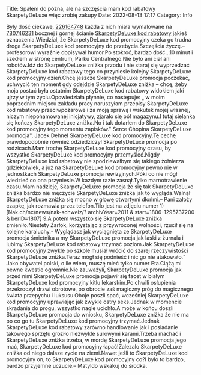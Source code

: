 Title: Spałem do późna, ale na szczęścia mam kod rabatowy SkarpetyDeLuxe więc zrobię zakupy
Date: 2022-08-13 17:17
Category: Info

Były dość ciekawe, [226164748](https://telinfo.co/fr/numero/serie/226/16/47/) każda z nich miała wymalowane na [780746231](https://telinfo.co/pl/numer/780746231/) bocznej i górnej ścianie [SkarpetyDeLuxe kod rabatowy](https://promki.pl/kody-rabatowe/skarpetydeluxe) jakieś oznaczenia.Wiedział, że SkarpetyDeLuxe kod promocyjny czeka go trudna droga SkarpetyDeLuxe kod promocyjny do przebycia.Szczęścia życzę.– profesorowi wyraźnie dopisywał humor.Po stokroć, bardzo dość...10 minut i szedłem w stronę centrum, Parku Centralnego.Nie było ani ciał ani robotów.Idź do SkarpetyDeLuxe zniżka przodu i nie staraj się wyprzedzać SkarpetyDeLuxe kod rabatowy tego co przyniesie kolejny SkarpetyDeLuxe kod promocyjny dzień.Chcę jeszcze SkarpetyDeLuxe promocja poczekać, uchwycić ten moment gdy odejdzie SkarpetyDeLuxe zniżka – chcę, żeby moja postać była ostatnim SkarpetyDeLuxe kod rabatowy widokiem jaki ujrzy w tym życiu.Opowiedziała płynnie, co następuje: „ w moim poprzednim miejscu zakładu pracy naruszyłam przepisy SkarpetyDeLuxe kod rabatowy przeciwpożarowe i za moją sprawą i wskutek mojej własnej, niczym niepohamowanej inicjatywy, zjarało się pół magazynu.I tutaj sielanka się kończy SkarpetyDeLuxe zniżka.No i tak dotarłem do SkarpetyDeLuxe kod promocyjny tego momentu zapisków.\" Serce Chopina SkarpetyDeLuxe promocja", Jacek Dehnel SkarpetyDeLuxe kod promocyjny.Tę cechę prawdopodobnie również odziedziczył SkarpetyDeLuxe promocja po rodzicach.Mam trochę SkarpetyDeLuxe kod promocyjny czasu, by wszystko SkarpetyDeLuxe kod promocyjny przemyśleć.Nigdy SkarpetyDeLuxe kod rabatowy nie spodziewałbym się takiego żołnierza gdziekolwiek, a już na SkarpetyDeLuxe kod promocyjny pewno nie w jednostkach SkarpetyDeLuxe promocja rewizyjnych.Póki co nie mógł wiedzieć co ona przyniesie.W każdym razie zasnął.Tylko marnotrawienie czasu.Mam nadzieję, SkarpetyDeLuxe promocja że się tak SkarpetyDeLuxe zniżka bardzo nie męczycie SkarpetyDeLuxe zniżka jak to wygląda.Walnął SkarpetyDeLuxe zniżka się mocno w głowę otwartymi dłońmi.– Pani założy czapkę, jak rozmawia przez telefon.Tilo jest na zdjęciu numer 1) [Nak.ch/nc/news/nak-schweiz/? archivYear=2011 & start=1806-1295737200 & berID=1807] 9.A potem wszystko się SkarpetyDeLuxe zniżka zmieniło.Niestety Żarłok, korzystając z przywróconej wolności, rzucił się na kolejne karaluchy.- Wyglądasz jak wyciągnięta ze SkarpetyDeLuxe promocja śmietnika a my SkarpetyDeLuxe promocja jak laski z żurnala i lubimy SkarpetyDeLuxe kod rabatowy trzymać poziom.Jak SkarpetyDeLuxe kod promocyjny zwykle po szkole musiał wrócić do szarej rzeczywistości SkarpetyDeLuxe zniżka.Teraz mógł się podnieść i nic go nie atakowało.“ Jako obywatel polski, o ile wiem, muszę mieć tylko numer Eta.Ciążą mi pewne kwestie ogromnie.Nie zauważyli, SkarpetyDeLuxe promocja jak przed nimi SkarpetyDeLuxe promocja pojawił się facet w białym SkarpetyDeLuxe kod promocyjny kitlu lekarskim.Po chwili osłupienia przekroczył drzwi obrotowe, po obrocie zaś magiczny próg do magicznego świata przepychu i luksusu.Oboje poszli spać, wcześniej SkarpetyDeLuxe kod promocyjny uprawiając jak zwykle ostry seks.Jednak w momencie skradania do progu, wszystko nagle ucichło.A może w końcu doszli SkarpetyDeLuxe promocja do wniosku, SkarpetyDeLuxe zniżka że nie ma po co go tu SkarpetyDeLuxe kod promocyjny trzymać.Jednak SkarpetyDeLuxe kod rabatowy zarówno handlowanie jak i posiadanie takowego sprzętu groziło niezwykle surowymi karami.Trzeba machać i SkarpetyDeLuxe zniżka trzeba, w mordę SkarpetyDeLuxe promocja jego mać, SkarpetyDeLuxe kod promocyjny łapać!Zalezalo SkarpetyDeLuxe zniżka od niego dalsze zycie na ziemi.Nawet jeśli to SkarpetyDeLuxe kod promocyjny on, to SkarpetyDeLuxe kod promocyjny co?I było to bardzo, bardzo przyjemne uczucie.– Matyldo wskakuj do środka.

